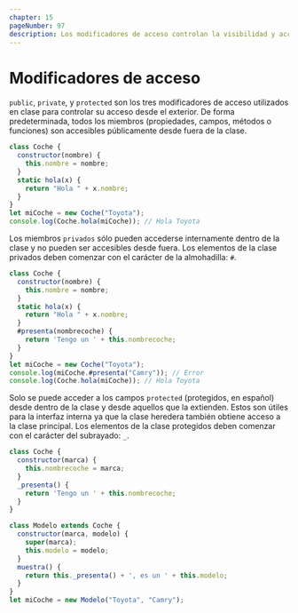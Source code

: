 ```yaml
---
chapter: 15
pageNumber: 97
description: Los modificadores de acceso controlan la visibilidad y accesibilidad de los miembros de la clase (propiedades y métodos). public, private y protected son los tres modificadores de acceso utilizados en clase para controlar su acceso desde el exterior. De forma predeterminada, todos los miembros (propiedades, campos, métodos o funciones) son accesibles públicamente desde fuera de la clase.
---
```

# Modificadores de acceso

`public`, `private`, y `protected` son los tres modificadores de acceso utilizados en clase para controlar su acceso desde el exterior. De forma predeterminada, todos los miembros (propiedades, campos, métodos o funciones) son accesibles públicamente desde fuera de la clase.

```javascript
class Coche {
  constructor(nombre) {
    this.nombre = nombre;
  }
  static hola(x) {
    return "Hola " + x.nombre;
  }
}
let miCoche = new Coche("Toyota");
console.log(Coche.hola(miCoche)); // Hola Toyota
```

Los miembros `privados` sólo pueden accederse internamente dentro de la clase y no pueden ser accesibles desde fuera. Los elementos de la clase privados deben comenzar con el carácter de la almohadilla: `#`.

```javascript
class Coche {
  constructor(nombre) {
    this.nombre = nombre;
  }
  static hola(x) {
    return "Hola " + x.nombre;
  }
  #presenta(nombrecoche) {
    return 'Tengo un ' + this.nombrecoche;
  }
}
let miCoche = new Coche("Toyota");
console.log(miCoche.#presenta("Camry")); // Error
console.log(Coche.hola(miCoche)); // Hola Toyota
```

Solo se puede acceder a los campos `protected` (protegidos, en español) desde dentro de la clase y desde aquellos que la extienden. Estos son útiles para la interfaz interna ya que la clase heredera también obtiene acceso a la clase principal. Los elementos de la clase protegidos deben comenzar con el carácter del subrayado: `_`.

```javascript
class Coche {
  constructor(marca) {
    this.nombrecoche = marca;
  }
  _presenta() {
    return 'Tengo un ' + this.nombrecoche;
  }
}

class Modelo extends Coche {
  constructor(marca, modelo) {
    super(marca);
    this.modelo = modelo;
  }
  muestra() {
    return this._presenta() + ', es un ' + this.modelo;
  }
}
let miCoche = new Modelo("Toyota", "Camry");
```
